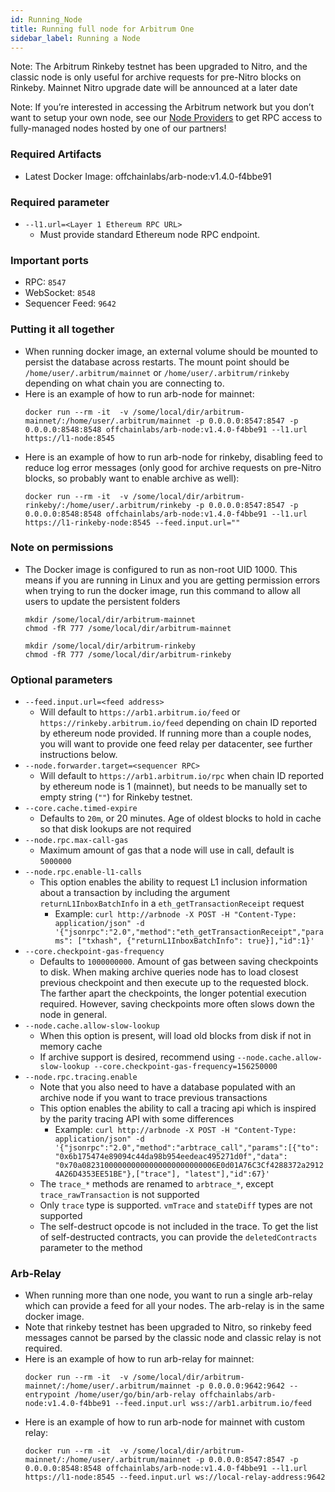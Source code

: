 ```yaml
---
id: Running_Node
title: Running full node for Arbitrum One
sidebar_label: Running a Node
---
```


Note: The Arbitrum Rinkeby testnet has been upgraded to Nitro, and the classic node is only useful for archive requests for pre-Nitro blocks on Rinkeby. Mainnet Nitro upgrade date will be announced at a later date

Note: If you’re interested in accessing the Arbitrum network but you don’t want to setup your own node, see our [Node Providers](https://developer.offchainlabs.com/docs/node_providers) to get RPC access to fully-managed nodes hosted by one of our partners!

### Required Artifacts

- Latest Docker Image: offchainlabs/arb-node:v1.4.0-f4bbe91

### Required parameter

- `--l1.url=<Layer 1 Ethereum RPC URL>`
  - Must provide standard Ethereum node RPC endpoint.

### Important ports

- RPC: `8547`
- WebSocket: `8548`
- Sequencer Feed: `9642`

### Putting it all together

- When running docker image, an external volume should be mounted to persist the database across restarts. The mount point should be `/home/user/.arbitrum/mainnet` or `/home/user/.arbitrum/rinkeby` depending on what chain you are connecting to.
- Here is an example of how to run arb-node for mainnet:
  ```
  docker run --rm -it  -v /some/local/dir/arbitrum-mainnet/:/home/user/.arbitrum/mainnet -p 0.0.0.0:8547:8547 -p 0.0.0.0:8548:8548 offchainlabs/arb-node:v1.4.0-f4bbe91 --l1.url https://l1-node:8545
  ```
- Here is an example of how to run arb-node for rinkeby, disabling feed to reduce log error messages (only good for archive requests on pre-Nitro blocks, so probably want to enable archive as well):
  ```
  docker run --rm -it  -v /some/local/dir/arbitrum-rinkeby/:/home/user/.arbitrum/rinkeby -p 0.0.0.0:8547:8547 -p 0.0.0.0:8548:8548 offchainlabs/arb-node:v1.4.0-f4bbe91 --l1.url https://l1-rinkeby-node:8545 --feed.input.url=""
  ```

### Note on permissions

- The Docker image is configured to run as non-root UID 1000. This means if you are running in Linux and you are getting permission errors when trying to run the docker image, run this command to allow all users to update the persistent folders
  ```
  mkdir /some/local/dir/arbitrum-mainnet
  chmod -fR 777 /some/local/dir/arbitrum-mainnet
  ```
  ```
  mkdir /some/local/dir/arbitrum-rinkeby
  chmod -fR 777 /some/local/dir/arbitrum-rinkeby
  ```

### Optional parameters

- `--feed.input.url=<feed address>`
  - Will default to `https://arb1.arbitrum.io/feed` or `https://rinkeby.arbitrum.io/feed` depending on chain ID reported by ethereum node provided. If running more than a couple nodes, you will want to provide one feed relay per datacenter, see further instructions below.
- `--node.forwarder.target=<sequencer RPC>`
  - Will default to `https://arb1.arbitrum.io/rpc` when chain ID reported by ethereum node is 1 (mainnet), but needs to be manually set to empty string (`""`) for Rinkeby testnet.
- `--core.cache.timed-expire`
  - Defaults to `20m`, or 20 minutes. Age of oldest blocks to hold in cache so that disk lookups are not required
- `--node.rpc.max-call-gas`
  - Maximum amount of gas that a node will use in call, default is `5000000`
- `--node.rpc.enable-l1-calls`
  - This option enables the ability to request L1 inclusion information about a transaction by including the argument `returnL1InboxBatchInfo` in a `eth_getTransactionReceipt` request
    - Example: `curl http://arbnode -X POST -H "Content-Type: application/json" -d '{"jsonrpc":"2.0","method":"eth_getTransactionReceipt","params": ["txhash", {"returnL1InboxBatchInfo": true}],"id":1}'`
- `--core.checkpoint-gas-frequency`
  - Defaults to `1000000000`. Amount of gas between saving checkpoints to disk. When making archive queries node has to load closest previous checkpoint and then execute up to the requested block. The farther apart the checkpoints, the longer potential execution required. However, saving checkpoints more often slows down the node in general.
- `--node.cache.allow-slow-lookup`
  - When this option is present, will load old blocks from disk if not in memory cache
  - If archive support is desired, recommend using `--node.cache.allow-slow-lookup --core.checkpoint-gas-frequency=156250000`
- `--node.rpc.tracing.enable`
  - Note that you also need to have a database populated with an archive node if you want to trace previous transactions
  - This option enables the ability to call a tracing api which is inspired by the parity tracing API with some differences
    - Example: `curl http://arbnode -X POST -H "Content-Type: application/json" -d '{"jsonrpc":"2.0","method":"arbtrace_call","params":[{"to": "0x6b175474e89094c44da98b954eedeac495271d0f","data": "0x70a082310000000000000000000000006E0d01A76C3Cf4288372a29124A26D4353EE51BE"},["trace"], "latest"],"id":67}'`
  - The `trace_*` methods are renamed to `arbtrace_*`, except `trace_rawTransaction` is not supported
  - Only `trace` type is supported. `vmTrace` and `stateDiff` types are not supported
  - The self-destruct opcode is not included in the trace. To get the list of self-destructed contracts, you can provide the `deletedContracts` parameter to the method

### Arb-Relay

- When running more than one node, you want to run a single arb-relay which can provide a feed for all your nodes.
  The arb-relay is in the same docker image.
- Note that rinkeby testnet has been upgraded to Nitro, so rinkeby feed messages cannot be parsed by the classic node and classic relay is not required.
- Here is an example of how to run arb-relay for mainnet:
  ```
  docker run --rm -it  -v /some/local/dir/arbitrum-mainnet/:/home/user/.arbitrum/mainnet -p 0.0.0.0:9642:9642 --entrypoint /home/user/go/bin/arb-relay offchainlabs/arb-node:v1.4.0-f4bbe91 --feed.input.url wss://arb1.arbitrum.io/feed
  ```
- Here is an example of how to run arb-node for mainnet with custom relay:
  ```
  docker run --rm -it  -v /some/local/dir/arbitrum-mainnet/:/home/user/.arbitrum/mainnet -p 0.0.0.0:8547:8547 -p 0.0.0.0:8548:8548 offchainlabs/arb-node:v1.4.0-f4bbe91 --l1.url https://l1-node:8545 --feed.input.url ws://local-relay-address:9642
  ```
